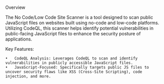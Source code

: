 Overview

The No Code/Low Code Site Scanner is a tool designed to scan public JavaScript files on websites built using no-code and low-code platforms. Utilizing CodeQL, this scanner helps identify potential vulnerabilities in public-facing JavaScript files to enhance the security posture of applications.

Key Features:

	•	CodeQL Analysis: Leverages CodeQL to scan and identify vulnerabilities in publicly accessible JavaScript files.
	•	JavaScript-Focused: Specifically targets public JS files to uncover security flaws like XSS (Cross-Site Scripting), code injection, and more.
